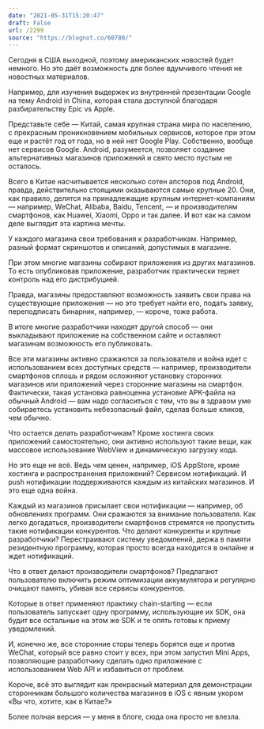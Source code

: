 ```yaml
---
date: "2021-05-31T15:20:47"
draft: False
url: /2299
source: "https://blognot.co/60780/"
---
```


Сегодня в США выходной, поэтому американских новостей будет немного. Но это даёт возможность для более вдумчивого чтения не новостных материалов. 

Например, для изучения выдержек из внутренней презентации Google на тему Android in China, которая стала доступной благодаря разбирательству Epic vs Apple. 

Представьте себе — Китай, самая крупная страна мира по населению, с прекрасным проникновением мобильных сервисов, которое при этом еще и растёт год от года, но в ней нет Google Play. Собственно, вообще нет сервисов Google. Android, разумеется, позволяет создание альтернативных магазинов приложений и свято место пустым не осталось. 

Всего в Китае насчитывается несколько сотен апсторов под Android, правда, действительно стоящими оказываются самые крупные 20. Они, как правило, делятся на принадлежащие крупным интернет-компаниям — например, WeChat, Alibaba, Baidu, Tencent, — и производителям смартфонов, как Huawei, Xiaomi, Oppo и так далее. И вот как на самом деле выглядит эта картина мечты.

У каждого магазина свои требования к разработчикам. Например, разный формат скриншотов и описаний, допустимых в магазине. 

При этом многие магазины собирают приложения из других магазинов. То есть опубликовав приложение, разработчик практически теряет контроль над его дистрибуцией.

Правда, магазины предоставляют возможность заявить свои права на существующие приложения — но это требует найти его, подать заявку, переподписать бинарник, например, — короче, тоже работа.

В итоге многие разработчики находят другой способ — они выкладывают приложение на собственном сайте и оставляют магазинам возможность его публиковать. 

Все эти магазины активно сражаются за пользователя и война идет с использованием всех доступных средств — например, производители смартфонов сплошь и рядом осложняют установку сторонних магазинов или приложений через сторонние магазины на смартфон. Фактически, такая установка равноценна установке APK-файла на обычный Android — вам надо согласиться с тем, что вы в здравом уме собираетесь установить небезопасный файл, сделав больше кликов, чем обычно.

Что остается делать разработчикам? Кроме хостинга своих приложений самостоятельно, они активно используют такие вещи, как массовое использование WebView и динамическую загрузку кода.

Но это еще не всё. Ведь чем ценен, например, iOS AppStore, кроме хостинга и распространения приложений? Сервисом нотификаций. И push нотификации поддерживаются каждым из китайских магазинов. И это еще одна война. 

Каждый из магазинов присылает свои нотификации — например, об обновлениях программ. Они сражаются за внимание пользователя. Как легко догадаться, производители смартфонов стремятся не пропустить такие нотификации конкурентов. Что делают конкуренты и крупные разработчики? Перестраивают систему уведомлений, держа в памяти резидентную программу, которая просто всегда находится в онлайне и ждет нотификаций. 

Что в ответ делают производители смартфонов? Предлагают пользователю включить режим оптимизации аккумулятора и регулярно очищают память, убивая все сервисы конкурентов. 

Которые в ответ применяют практику chain-starting — если пользователь запускает одну программу, использующие их SDK, она будит все остальные на этом же SDK и те опять готовы к приему уведомлений.

И, конечно же, все сторонние сторы теперь борятся еще и против WeChat, который все равно стоит у всех, при этом запустил Mini Apps, позволяющие разработчику сделать одно приложение с использованием Web API и избавиться от проблем. 

Короче, всё это выглядит как прекрасный материал для демонстрации сторонникам большого количества магазинов в iOS с явным укором «Вы что, хотите, как в Китае?»

Более полная версия — у меня в блоге, сюда она просто не влезла.
